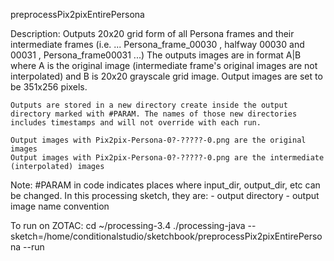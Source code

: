 preprocessPix2pixEntirePersona

Description:
	Outputs 20x20 grid form of all Persona frames and their intermediate frames (i.e. ... Persona_frame_00030 , halfway 00030 and 00031 , Persona_frame00031 ...)
	The outputs images are in format A|B where A is the original image (intermediate frame's original images are not interpolated) and B is 20x20 grayscale grid image. Output images are set to be 351x256 pixels.

	Outputs are stored in a new directory create inside the output directory marked with #PARAM. The names of those new directories includes timestamps and will not override with each run.

	Output images with Pix2pix-Persona-0?-?????-0.png are the original images
	Output images with Pix2pix-Persona-0?-?????-0.png are the intermediate (interpolated) images

Note:
	#PARAM in code indicates places where input_dir, output_dir, etc can be changed.
	In this processing sketch, they are:
		- output directory
		- output image name convention


To run on ZOTAC:
cd ~/processing-3.4
./processing-java --sketch=/home/conditionalstudio/sketchbook/preprocessPix2pixEntirePersona --run
